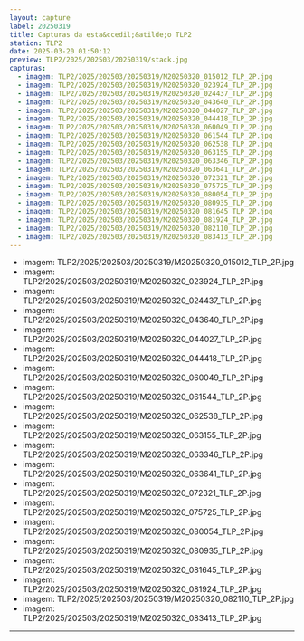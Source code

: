 ```yaml
---
layout: capture
label: 20250319
title: Capturas da esta&ccedil;&atilde;o TLP2
station: TLP2
date: 2025-03-20 01:50:12
preview: TLP2/2025/202503/20250319/stack.jpg
capturas:
  - imagem: TLP2/2025/202503/20250319/M20250320_015012_TLP_2P.jpg
  - imagem: TLP2/2025/202503/20250319/M20250320_023924_TLP_2P.jpg
  - imagem: TLP2/2025/202503/20250319/M20250320_024437_TLP_2P.jpg
  - imagem: TLP2/2025/202503/20250319/M20250320_043640_TLP_2P.jpg
  - imagem: TLP2/2025/202503/20250319/M20250320_044027_TLP_2P.jpg
  - imagem: TLP2/2025/202503/20250319/M20250320_044418_TLP_2P.jpg
  - imagem: TLP2/2025/202503/20250319/M20250320_060049_TLP_2P.jpg
  - imagem: TLP2/2025/202503/20250319/M20250320_061544_TLP_2P.jpg
  - imagem: TLP2/2025/202503/20250319/M20250320_062538_TLP_2P.jpg
  - imagem: TLP2/2025/202503/20250319/M20250320_063155_TLP_2P.jpg
  - imagem: TLP2/2025/202503/20250319/M20250320_063346_TLP_2P.jpg
  - imagem: TLP2/2025/202503/20250319/M20250320_063641_TLP_2P.jpg
  - imagem: TLP2/2025/202503/20250319/M20250320_072321_TLP_2P.jpg
  - imagem: TLP2/2025/202503/20250319/M20250320_075725_TLP_2P.jpg
  - imagem: TLP2/2025/202503/20250319/M20250320_080054_TLP_2P.jpg
  - imagem: TLP2/2025/202503/20250319/M20250320_080935_TLP_2P.jpg
  - imagem: TLP2/2025/202503/20250319/M20250320_081645_TLP_2P.jpg
  - imagem: TLP2/2025/202503/20250319/M20250320_081924_TLP_2P.jpg
  - imagem: TLP2/2025/202503/20250319/M20250320_082110_TLP_2P.jpg
  - imagem: TLP2/2025/202503/20250319/M20250320_083413_TLP_2P.jpg
---
```

  - imagem: TLP2/2025/202503/20250319/M20250320_015012_TLP_2P.jpg
  - imagem: TLP2/2025/202503/20250319/M20250320_023924_TLP_2P.jpg
  - imagem: TLP2/2025/202503/20250319/M20250320_024437_TLP_2P.jpg
  - imagem: TLP2/2025/202503/20250319/M20250320_043640_TLP_2P.jpg
  - imagem: TLP2/2025/202503/20250319/M20250320_044027_TLP_2P.jpg
  - imagem: TLP2/2025/202503/20250319/M20250320_044418_TLP_2P.jpg
  - imagem: TLP2/2025/202503/20250319/M20250320_060049_TLP_2P.jpg
  - imagem: TLP2/2025/202503/20250319/M20250320_061544_TLP_2P.jpg
  - imagem: TLP2/2025/202503/20250319/M20250320_062538_TLP_2P.jpg
  - imagem: TLP2/2025/202503/20250319/M20250320_063155_TLP_2P.jpg
  - imagem: TLP2/2025/202503/20250319/M20250320_063346_TLP_2P.jpg
  - imagem: TLP2/2025/202503/20250319/M20250320_063641_TLP_2P.jpg
  - imagem: TLP2/2025/202503/20250319/M20250320_072321_TLP_2P.jpg
  - imagem: TLP2/2025/202503/20250319/M20250320_075725_TLP_2P.jpg
  - imagem: TLP2/2025/202503/20250319/M20250320_080054_TLP_2P.jpg
  - imagem: TLP2/2025/202503/20250319/M20250320_080935_TLP_2P.jpg
  - imagem: TLP2/2025/202503/20250319/M20250320_081645_TLP_2P.jpg
  - imagem: TLP2/2025/202503/20250319/M20250320_081924_TLP_2P.jpg
  - imagem: TLP2/2025/202503/20250319/M20250320_082110_TLP_2P.jpg
  - imagem: TLP2/2025/202503/20250319/M20250320_083413_TLP_2P.jpg
---
